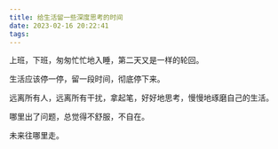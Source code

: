 ```yaml
---
title: 给生活留一些深度思考的时间
date: 2023-02-16 20:22:41
tags:
---
```


上班，下班，匆匆忙忙地入睡，第二天又是一样的轮回。

生活应该停一停，留一段时间，彻底停下来。

远离所有人，远离所有干扰，拿起笔，好好地思考，慢慢地琢磨自己的生活。

哪里出了问题，总觉得不舒服，不自在。

未来往哪里走。